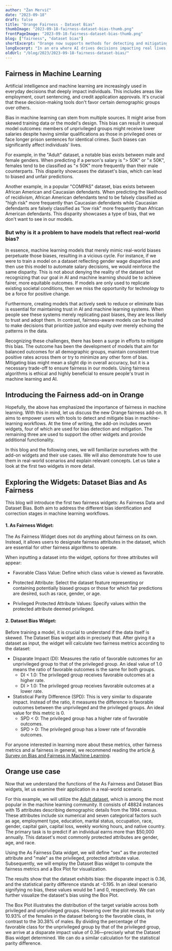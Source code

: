 ```yaml
---
author: "Žan Mervič"
date: "2023-09-18"
draft: false
title: "Orange Fairness - Dataset Bias"
thumbImage: "2023-09-18-fairness-dataset-bias-thumb.png"
frontPageImage: "2023-09-18-fairness-dataset-bias-thumb.png"
blog: ["fairness", "dataset bias"]
shortExcerpt: "Orange now supports methods for detecting and mitigating bias in machine learning."
longExcerpt: "In an era where AI drives decisions impacting real lives, fairness in machine learning is paramount. Take the `Adult` dataset, which shows discrepancies in salary predictions based on gender. Addressing such concerns, Orange introduces a fairness add-on. Using new widgets, users can identify and mitigate biases in their datasets or model predictions."
oldUrl: "/blog/2023/2023-09-18-fairness-dataset-bias/"
---
```


## Fairness in Machine Learning

Artificial intelligence and machine learning are increasingly used in everyday decisions that deeply impact individuals. This includes areas like employment, court sentencing, and credit application approvals. It's crucial that these decision-making tools don't favor certain demographic groups over others.

Bias in machine learning can stem from multiple sources. It might arise from skewed training data or the model's design. This bias can result in unequal model outcomes: members of unprivileged groups might receive lower salaries despite having similar qualifications as those in privileged ones or face longer prison sentences for identical crimes. Such biases can significantly affect individuals' lives.

For example, in the "Adult" dataset, a notable bias exists between male and female genders. When predicting if a person's salary is "> 50K" or "≤ 50K", females tend to be classified as "≤ 50K" more frequently than their male counterparts. This disparity showcases the dataset's bias, which can lead to biased and unfair predictions.

Another example, in a popular "COMPAS" dataset, bias exists between African American and Caucasian defendants. When predicting the likelihood of recidivism, African American defendants tend to be falsely classified as "high risk" more frequently than Caucasian defendants while Caucasian defendants are falsely classified as "low risk" more frequently than African American defendants. This disparity showcases a type of bias, that we don't want to see in our models.

### But why is it a problem to have models that reflect real-world bias?

In essence, machine learning models that merely mimic real-world biases perpetuate those biases, resulting in a vicious cycle. For instance, if we were to train a model on a dataset reflecting gender wage disparities and then use this model to automate salary decisions, we would reinforce the same disparity. This is not about denying the reality of the dataset but recognizing that our goal in AI and machine learning should be to achieve fairer, more equitable outcomes. If models are only used to replicate existing societal conditions, then we miss the opportunity for technology to be a force for positive change.

Furthermore, creating models that actively seek to reduce or eliminate bias is essential for maintaining trust in AI and machine learning systems. When people see these systems merely replicating past biases, they are less likely to trust and adopt them. In contrast, fairness-aware models can be trusted to make decisions that prioritize justice and equity over merely echoing the patterns in the data.

Recognizing these challenges, there has been a surge in efforts to mitigate this bias. The outcome has been the development of models that aim for balanced outcomes for all demographic groups, maintain consistent true positive rates across them or try to minimize any other form of bias. Mitigating bias might mean a slight dip in overall accuracy, but it is a necessary trade-off to ensure fairness in our models. Using fairness algorithms is ethical and highly beneficial to ensure people's trust in machine learning and AI.

## Introducing the Fairness add-on in Orange

Hopefully, the above has emphasized the importance of fairness in machine learning. With this in mind, let us discuss the new Orange fairness add-on. It aims to empower users with tools to detect and mitigate bias in machine-learning workflows. At the time of writing, the add-on includes seven widgets, four of which are used for bias detection and mitigation. The remaining three are used to support the other widgets and provide additional functionality.

In this blog and the following ones, we will familiarize ourselves with the add-on widgets and their use cases. We will also demonstrate how to use them in real-world scenarios and explain relevant concepts. Let us take a look at the first two widgets in more detail.

## Exploring the Widgets: Dataset Bias and As Fairness

This blog will introduce the first two fairness widgets: As Fairness Data and Dataset Bias. Both aim to address the different bias identification and correction stages in machine learning workflows.


#### 1. As Fairness Widget:

The As Fairness Widget does not do anything about fairness on its own. Instead, it allows users to designate fairness attributes in the dataset, which are essential for other fairness algorithms to operate.

When inputting a dataset into the widget, options for three attributes will appear:

- Favorable Class Value: Define which class value is viewed as favorable.

- Protected Attribute: Select the dataset feature representing or containing potentially biased groups or those for which fair predictions are desired, such as race, gender, or age.

- Privileged Protected Attribute Values: Specify values within the protected attribute deemed privileged.

<WindowScreenshot src="2023-09-18-fairness-dataset-bias-as-fairness-data.png" />

#### 2. Dataset Bias Widget:

Before training a model, it is crucial to understand if the data itself is skewed. The Dataset Bias widget aids in precisely that. After giving it a dataset as input, the widget will calculate two fairness metrics according to the dataset:

- Disparate Impact (DI): Measures the ratio of favorable outcomes for an unprivileged group to that of the privileged group. An ideal value of 1.0 means the ratio of favorable outcomes is the same for both groups.
  - DI < 1.0: The privileged group receives favorable outcomes at a higher rate.
  - DI > 1.0: The privileged group receives favorable outcomes at a lower rate.
- Statistical Parity Difference (SPD): This is very similar to disparate impact. Instead of the ratio, it measures the difference in favorable outcomes between the unprivileged and the privileged groups. An ideal value for this metric is 0.
  - SPD < 0: The privileged group has a higher rate of favorable outcomes.
  - SPD > 0: The privileged group has a lower rate of favorable outcomes.

<WindowScreenshot src="2023-09-18-fairness-dataset-bias.png" />

For anyone interested in learning more about these metrics, other fairness metrics and ai fairness in general, we recommend reading the article [A Survey on Bias and Fairness in Machine Learning](https://arxiv.org/pdf/1908.09635.pdf).


## Orange use case

Now that we understand the functions of the As Fairness and Dataset Bias widgets, let us examine their application in a real-world scenario. 

For this example, we will utilize the [Adult dataset](https://archive.ics.uci.edu/ml/datasets/adult), which is among the most popular in the machine learning community. It consists of 48824 instances with 15 attributes describing demographic details from the 1994 census. These attributes include six numerical and seven categorical factors such as age, employment type, education, marital status, occupation, race, gender, capital gain, capital loss, weekly working hours, and native country. The primary task is to predict if an individual earns more than $50,000 annually. This dataset's most commonly protected attributes are gender, age, and race.

Using the As Fairness Data widget, we will define "sex" as the protected attribute and "male" as the privileged, protected attribute value. Subsequently, we will employ the Dataset Bias widget to compute the fairness metrics and a Box Plot for visualization.

<WindowScreenshot src="2023-09-18-fairness-dataset-bias-use-case.png" />

The results show that the dataset exhibits bias: the disparate impact is 0.36, and the statistical parity difference stands at -0.195. In an ideal scenario signifying no bias, these values would be 1 and 0, respectively. We can further visualize the dataset's bias using the Box Plot.

<WindowScreenshot src="2023-09-18-fairness-dataset-bias-box-plot.png" />

The Box Plot illustrates the distribution of the target variable across both privileged and unprivileged groups. Hovering over the plot reveals that only 10.93% of the females in the dataset belong to the favorable class, in contrast to the 30.38% of males. By dividing the percentage of the favorable class for the unprivileged group by that of the privileged group, we arrive at a disparate impact value of 0.36—precisely what the Dataset Bias widget determined. We can do a similar calculation for the statistical parity difference.
